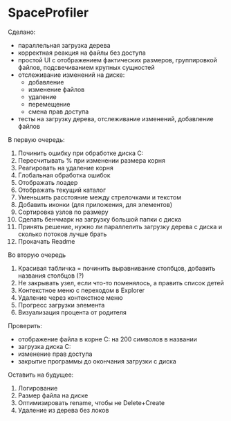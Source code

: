 # SpaceProfiler
Сделано:
- параллельная загрузка дерева 
- корректная реакция на файлы без доступа
- простой UI с отображением фактических размеров, группировкой файлов, подсвечиванием крупных сущностей
- отслеживание изменений на диске:
  - добавление
  - изменение файлов
  - удаление
  - перемещение
  - смена прав доступа
- тесты на загрузку дерева, отслеживание изменений, добавление файлов

В первую очередь:
1. Починить ошибку при обработке диска C:
2. Пересчитывать % при изменении размера корня
3. Реагировать на удаление корня
4. Глобальная обработка ошибок
5. Отображать лоадер
6. Отображать текущий каталог
7. Уменьшить расстояние между стрелочками и текстом
8. Добавить иконки (для приложения, для элементов)
9. Сортировка узлов по размеру
10. Сделать бенчмарк на загрузку большой папки с диска
11. Принять решение, нужно ли параллелить загрузку дерева с диска и сколько потоков лучше брать
12. Прокачать Readme

Во вторую очередь
1. Красивая табличка = починить выравнивание столбцов, добавить названия столбцов (?)
2. Не закрывать узел, если что-то поменялось, а править список детей
3. Контекстное меню с переходом в Explorer
4. Удаление через контекстное меню
5. Прогресс загрузки элемента 
6. Визуализация процента от родителя

Проверить:
- отображение файла в корне C: на 200 символов в названии
- загрузка диска С:
- изменение прав доступа
- закрытие программы до окончания загрузки с диска

Оставить на будущее:
1. Логирование
2. Размер файла на диске
3. Оптимизировать rename, чтобы не Delete+Create
4. Удаление из дерева без локов
